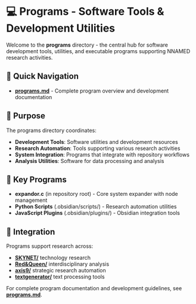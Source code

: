 # 💻 Programs - Software Tools & Development Utilities

Welcome to the **programs** directory - the central hub for software development tools, utilities, and executable programs supporting NNAMED research activities.

## 📁 Quick Navigation

- **[programs.md](programs.md)** - Complete program overview and development documentation

## 🎯 Purpose

The programs directory coordinates:

- **Development Tools**: Software utilities and development resources
- **Research Automation**: Tools supporting various research activities
- **System Integration**: Programs that integrate with repository workflows
- **Analysis Utilities**: Software for data processing and analysis

## 🔧 Key Programs

- **expandor.c** (in repository root) - Core system expander with node management
- **Python Scripts** (.obsidian/scripts/) - Research automation utilities
- **JavaScript Plugins** (.obsidian/plugins/) - Obsidian integration tools

## 🔗 Integration

Programs support research across:
- **[SKYNET/](../SKYNET/)** technology research
- **[Red&Queen/](../Red&Queen/)** interdisciplinary analysis  
- **[axis9/](../axis9/)** strategic research automation
- **[textgenerator/](../textgenerator/)** text processing tools

For complete program documentation and development guidelines, see **[programs.md](programs.md)**.